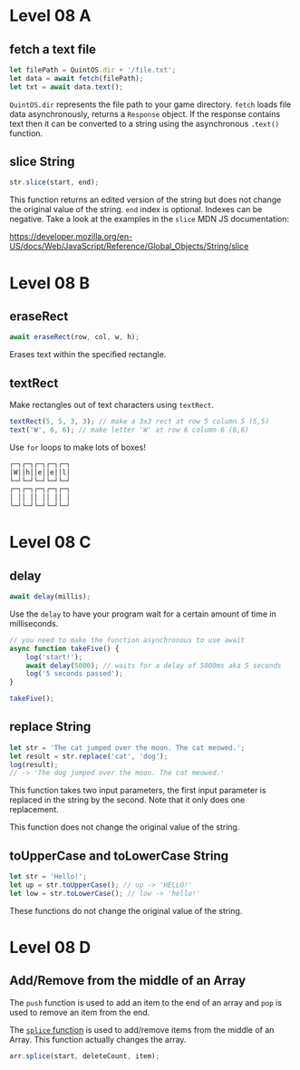 # Level 08 A

## fetch a text file

```js
let filePath = QuintOS.dir + '/file.txt';
let data = await fetch(filePath);
let txt = await data.text();
```

`QuintOS.dir` represents the file path to your game directory. `fetch` loads file data asynchronously, returns a `Response` object. If the response contains text then it can be converted to a string using the asynchronous `.text()` function.

## slice String

```js
str.slice(start, end);
```

This function returns an edited version of the string but does not change the original value of the string. `end` index is optional. Indexes can be negative. Take a look at the examples in the `slice` MDN JS documentation:

https://developer.mozilla.org/en-US/docs/Web/JavaScript/Reference/Global_Objects/String/slice

# Level 08 B

## eraseRect

```js
await eraseRect(row, col, w, h);
```

Erases text within the specified rectangle.

## textRect

Make rectangles out of text characters using `textRect`.

```js
textRect(5, 5, 3, 3); // make a 3x3 rect at row 5 column 5 (5,5)
text('W', 6, 6); // make letter 'W' at row 6 column 6 (6,6)
```

Use `for` loops to make lots of boxes!

```txt
┌─┐┌─┐┌─┐┌─┐┌─┐
│W││h││e││e││l│
└─┘└─┘└─┘└─┘└─┘
┌─┐┌─┐┌─┐┌─┐┌─┐
│ ││ ││ ││ ││ │
└─┘└─┘└─┘└─┘└─┘
```

# Level 08 C

## delay

```js
await delay(millis);
```

Use the `delay` to have your program wait for a certain amount of time in milliseconds.

```js
// you need to make the function asynchronous to use await
async function takeFive() {
	log('start!');
	await delay(5000); // waits for a delay of 5000ms aka 5 seconds
	log('5 seconds passed');
}

takeFive();
```

## replace String

```js
let str = 'The cat jumped over the moon. The cat meowed.';
let result = str.replace('cat', 'dog');
log(result);
// -> 'The dog jumped over the moon. The cat meowed.'
```

This function takes two input parameters, the first input parameter is replaced in the string by the second. Note that it only does one replacement.

This function does not change the original value of the string.

## toUpperCase and toLowerCase String

```js
let str = 'Hello!';
let up = str.toUpperCase(); // up -> 'HELLO!'
let low = str.toLowerCase(); // low -> 'hello!'
```

These functions do not change the original value of the string.

# Level 08 D

## Add/Remove from the middle of an Array

The `push` function is used to add an item to the end of an array and `pop` is used to remove an item from the end.

The [`splice` function](https://developer.mozilla.org/en-US/docs/Web/JavaScript/Reference/Global_Objects/Array/splice) is used to add/remove items from the middle of an Array. This function actually changes the array.

```js
arr.splice(start, deleteCount, item);
```
